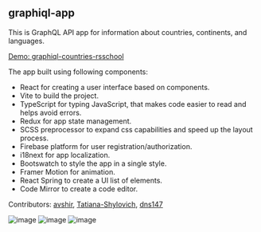 ## graphiql-app

This is GraphQL API app for information about countries, continents, and languages.

[Demo: graphiql-countries-rsschool](https://graphiql-countries-rsschool.netlify.app/)

The app built using following components:

- React for creating a user interface based on components.
- Vite to build the project.
- TypeScript for typing JavaScript, that makes code easier to read and helps avoid errors.
- Redux for app state management.
- SCSS preprocessor to expand css capabilities and speed up the layout process.
- Firebase platform for user registration/authorization.
- i18next for app localization.
- Bootswatch to style the app in a single style.
- Framer Motion for animation.
- React Spring to create a UI list of elements.
- Code Mirror to create a code editor.

Contributors: 
[avshir](https://github.com/avshir),
[Tatiana-Shylovich](https://github.com/Tatiana-Shylovich),
[dns147](https://github.com/dns147)

![image](https://github.com/user-attachments/assets/358d15f9-b11d-4b80-afbc-4b01c77127e6)
![image](https://github.com/user-attachments/assets/b9f5a375-d8b7-4560-82fc-cdba24cbe332)
![image](https://github.com/user-attachments/assets/1db9621f-8296-48ea-a965-74de00542214)





